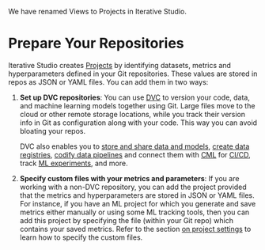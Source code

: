 <admon type="info">

We have renamed Views to Projects in Iterative Studio.

</admon>

# Prepare Your Repositories

Iterative Studio creates [Projects](/doc/studio/user-guide/projects) by
identifying datasets, metrics and hyperparameters defined in your Git
repositories. These values are stored in repos as JSON or YAML files. You can
add them in two ways:

1. **Set up DVC repositories**: You can use [DVC](https://dvc.org/) to version
   your code, data, and machine learning models together using Git. Large files
   move to the cloud or other remote storage locations, while you track their
   version info in Git as configuration along with your code. This way you can
   avoid bloating your repos.

   DVC also enables you to [store and share data and models], [create data
   registries], [codify data pipelines] and connect them with
   [CML](https://cml.dev) for [CI/CD], track [ML experiments], and more.

2. **Specify custom files with your metrics and parameters**: If you are working
   with a non-DVC repository, you can add the project provided that the metrics
   and hyperparameters are stored in JSON or YAML files. For instance, if you
   have an ML project for which you generate and save metrics either manually or
   using some ML tracking tools, then you can add this project by specifying the
   file (within your Git repo) which contains your saved metrics. Refer to the
   section [on project settings] to learn how to specify the custom files.

[store and share data and models]:
  /doc/start/data-and-model-versioning#storing-and-sharing
[create data registries]: /doc/use-cases/data-registry
[codify data pipelines]: /doc/start/data-pipelines
[ci/cd]: /doc/use-cases/ci-cd-for-machine-learning
[ml experiments]: /doc/user-guide/experiment-management/experiments-overview
[on project settings]: /doc/studio/user-guide/projects#non-dvc-repositories
